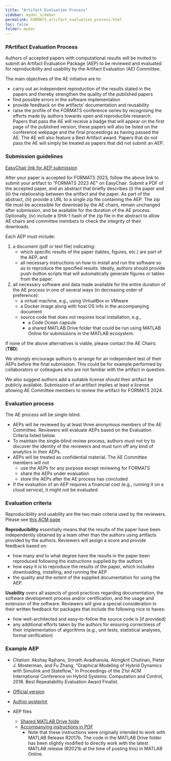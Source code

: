 ```yaml
---
title: "Artifact Evaluation Process"
sidebar: mydoc_sidebar
permalink: FORMATS_artifact_evaluation_process.html
toc: false 
folder: mydoc
---
```

### PArtifact Evaluation Process
Authors of accepted papers with computational results will be invited to submit an Artifact Evaluation Package (AEP) to be reviewed and evaluated for reproducibility and usability by the Artifact Evaluation (AE) Committee.

The main objectives of the AE initiative are to:

* carry out an independent reproduction of the results stated in the papers and thereby strengthen the quality of the published papers
* find possible errors in the software implementation
* provide feedback on the artifacts’ documentation and reusability
* raise the profile of the FORMATS conference series by recognising the efforts made by authors towards open and reproducible research.
Papers that pass the AE will receive a badge that will appear on the first page of the published version; these papers will also be listed on the conference webpage and the final proceedings as having passed the AE. The AE will also feature a Best Artifact award. Papers that do not pass the AE will simply be treated as papers that did not submit an AEP.

### Submission guidelines
<a href="" target="_blank">EasyChair link for AEP submission</a>

After your paper is accepted for FORMATS 2023, follow the above link to submit your artifact to "FORMATS 2023 AE" on EasyChair. Submit a PDF of the accepted paper, and an abstract that briefly describes (i) the paper and (ii) the relationship between the artifact and the paper. As part of the abstract, (iii) provide a URL to a single zip file containing the AEP. The zip file must be accessible for download by the AE chairs, remain unchanged after submission, and be available for the duration of the AE process. Optionally, (iv) include a SHA-1 hash of the zip file in the abstract to allow AE chairs and committee members to check the integrity of their downloads.

Each AEP must include:

1. a document (pdf or text file) indicating:
    * which specific results of the paper (tables, figures, etc.) are part of the AEP, and 
    * all necessary instructions on how to install and run the software so as to reproduce the specified results. Ideally, authors should provide push-button scripts that will automatically generate figures or tables from the paper.
1. all necessary software and data made available for the entire duration of the AE process in one of several ways (in decreasing order of preference):
    * a virtual machine, e.g., using VirtualBox or VMware
    * a Docker image along with host OS info in the accompanying document
    * source code that does not requires local installation, e.g.,
        * a Code Ocean capsule
        * a shared MATLAB Drive folder that could be run using MATLAB Online for submissions in the MATLAB ecosystem.

If none of the above alternatives is viable, please contact the AE Chairs:(**TBD**)

We strongly encourage authors to arrange for an independent test of their AEPs before the final submission. This could be for example performed by collaborators or colleagues who are not familiar with the artifact in question.

We also suggest authors add a suitable license should their artifact be publicly available. Submission of an artifact implies at least a license allowing AE Committee members to review the artifact for FORMATS 2024.

### Evaluation process
The AE process will be single-blind.

* AEPs will be reviewed by at least three anonymous members of the AE Committee. Reviewers will evaluate AEPs based on the Evaluation Criteria listed below.
* To maintain the single-blind review process, authors must not try to discover the identity of the reviewers and must turn off any kind of analytics in their AEPs.
* AEPs will be treated as confidential material. The AE Committee members will not
  * use the AEPs for any purpose except reviewing for FORMATS 
  * share the AEPs under evaluation
  * store the AEPs after the AE process has concluded
* If the evaluation of an AEP requires a financial cost (e.g., running it on a cloud service), it might not be evaluated.

### Evaluation criteria
Reproducibility and usability are the two main criteria used by the reviewers. Please see <a href="https://www.acm.org/publications/policies/artifact-review-and-badging-current" target="_blank">this ACM page</a>


**Reproducibility** essentially means that the results of the paper have been independently obtained by a team other than the authors using artifacts provided by the authors. Reviewers will assign a score and provide feedback based on:
* how many and to what degree have the results in the paper been reproduced following the instructions supplied by the authors
* how easy it is to reproduce the results of the paper, which includes downloading, installing, and running the AEP
* the quality and the extent of the supplied documentation for using the AEP.

**Usability** overs all aspects of good practices regarding documentation, the software development process and/or certification, and the usage and extension of the software. Reviewers will give a special consideration in their written feedback for packages that include the following nice to haves:
* how well-architected and easy-to-follow the source code is [if provided]
* any additional efforts taken by the authors for ensuring correctness of their implementation of algorithms (e.g., unit tests, statistical analyses, formal verification)

### Example AEP
* Citation: Akshay Rajhans, Srinath Avadhanula, Alongkrit Chutinan, Pieter J. Mosterman, and Fu Zhang, “Graphical Modeling of Hybrid Dynamics with Simulink and Stateflow,” In Proceedings of the 21st ACM International Conference on Hybrid Systems: Computation and Control, 2018. Best Repeatability Evaluation Award Finalist.
* <a href="https://dl.acm.org/doi/10.1145/3178126.3178152" target="_blank">Official version</a>
* <a href="https://arajhans.github.io/files/papers/RajhansAC+_HSCC18.pdf" target="_blank">Author postprint</a>

* AEP files
  * <a href="https://drive.matlab.com/sharing/e7e5bf61-23b4-40d1-aa43-0288e375a74c/" target="_blank">Shared MATLAB Drive folde</a>
  * <a href="https://arajhans.github.io/files/papers/RajhansAC+_HSCC18_RE.pdf​" target="_blank">Accompanying instructions in PDF</a>
    * Note that these instructions were originally intended to work with MATLAB Release R2017b. The code in the MATLAB Drive folder has been slightly modified to directly work with the latest MATLAB release (R2021b at the time of posting this) in MATLAB Online.